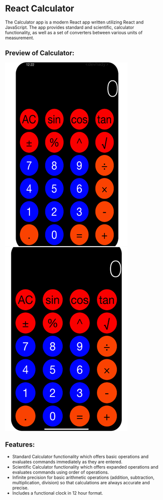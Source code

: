 # React Calculator

The Calculator app is a modern React app written utilizing React and JavaScript. The app provides standard and scientific, calculator functionality, as well as a set of converters between various units of measurement.



## Preview of Calculator:
<img src="https://github.com/HadyM/React-Calculator/blob/main/react-calculator/src/Assets/Calculator.png" width="400" height="600">
<img src="https://github.com/HadyM/React-Calculator/blob/main/react-calculator/src/Assets/CalculatorTwo.png" width="400" height="600">


## Features:

* Standard Calculator functionality which offers basic operations and evaluates commands immediately as they are entered.
* Scientific Calculator functionality which offers expanded operations and evaluates commands using order of operations.
* Infinite precision for basic arithmetic operations (addition, subtraction, multiplication, division) so that calculations are always accurate and precise.
* Includes a functional clock in 12 hour format.
